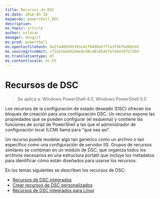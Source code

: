 ```yaml
---
title: Recursos de DSC
ms.date: 2016-05-16
keywords: powershell,DSC
description: 
ms.topic: article
author: eslesar
manager: dongill
ms.prod: powershell
ms.openlocfilehash: 0a27a40b995393c41f0496a5f7fa3f56fbd865dd
ms.sourcegitcommit: c732e3ee6d2e0e9cd8c40105d6fbfd4d207b730d
ms.translationtype: HT
ms.contentlocale: es-ES
---
```

# <a name="dsc-resources"></a>Recursos de DSC

>Se aplica a: Windows PowerShell 4.0, Windows PowerShell 5.0

Los recursos de la configuración de estado deseado (DSC) ofrecen los bloques de creación para una configuración DSC. Un recurso expone las propiedades que se pueden configurar (el esquema) y contiene las funciones de script de PowerShell a las que el administrador de configuración local (LCM) llama para "que sea así".

Un recurso puede modelar algo tan genérico como un archivo o tan específico como una configuración de servidor IIS.  Grupos de recursos similares se combinan en un módulo de DSC, que organiza todos los archivos necesarios en una estructura portátil que incluye los metadatos para identificar cómo están diseñados para usarse los recursos.  

En los temas siguientes se describen los recursos de DSC:

- [Recursos de DSC integrados](builtInResource.md)
- [Crear recursos de DSC personalizados](authoringResource.md)
- [Recursos de DSC integrados para Linux](lnxBuiltInResources.md)

